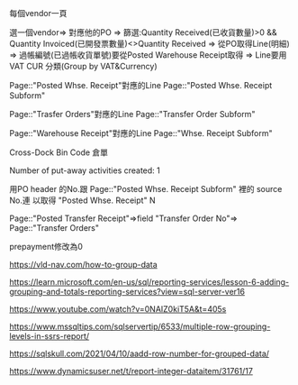 每個vendor一頁

選一個vendor=> 對應他的PO => 篩選:Quantity Received(已收貨數量)>0 && Quantity Invoiced(已開發票數量)<>Quantity Received 
=> 從PO取得Line(明細) => 過帳編號(已過帳收貨單號)要從Posted Warehouse Receipt取得 => Line要用VAT CUR 分類(Group by VAT&Currency)

Page::"Posted Whse. Receipt"對應的Line Page::"Posted Whse. Receipt Subform" 

Page::"Trasfer Orders"對應的Line Page::"Transfer Order Subform"

Page::"Warehouse Receipt"對應的Line Page::"Whse. Receipt Subform"

Cross-Dock Bin Code 倉單

Number of put-away activities created: 1

用PO header 的No.跟 Page::"Posted Whse. Receipt Subform" 裡的 source No.連 以取得 "Posted Whse. Receipt" N


Page::"Posted Transfer Receipt"=>field "Transfer Order No"=> Page::"Transfer Orders"

prepayment修改為0





https://vld-nav.com/how-to-group-data

https://learn.microsoft.com/en-us/sql/reporting-services/lesson-6-adding-grouping-and-totals-reporting-services?view=sql-server-ver16

https://www.youtube.com/watch?v=0NAIZ0kiT5A&t=405s

https://www.mssqltips.com/sqlservertip/6533/multiple-row-grouping-levels-in-ssrs-report/

https://sqlskull.com/2021/04/10/aadd-row-number-for-grouped-data/

https://www.dynamicsuser.net/t/report-integer-dataitem/31761/17
